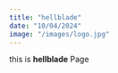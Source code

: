 ```yaml
---
title: "hellblade"
date: "10/04/2024"
image: "/images/logo.jpg"
---
```


this is **hellblade** Page
